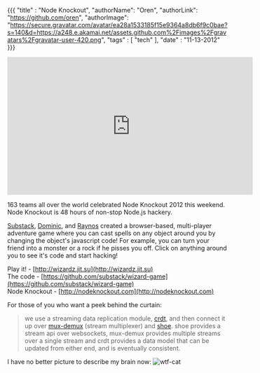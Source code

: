 {{{
  "title" : "Node Knockout",
  "authorName": "Oren",
  "authorLink": "https://github.com/oren",
  "authorImage": "https://secure.gravatar.com/avatar/ea28a1533185f15e9364a8db6f9c0bae?s=140&d=https://a248.e.akamai.net/assets.github.com%2Fimages%2Fgravatars%2Fgravatar-user-420.png",
  "tags" : [ "tech" ],
  "date" : "11-13-2012"
}}}


<iframe width="560" height="315" src="http://www.youtube.com/embed/5COW63KXEcU" frameborder="0" allowfullscreen></iframe>

163 teams all over the world celebrated Node Knockout 2012 this weekend. Node Knockout is 48 hours of non-stop Node.js hackery.

[Substack](https://github.com/substack), [Dominic](https://github.com/dominictarr), and [Raynos](https://github.com/Raynos) created a browser-based, multi-player adventure game where you can cast spells on any object around you by changing the object's javascript code! For example, you can turn your friend into a monster or a rock if he pisses you off. Click on anything around you to see it's code and start hacking!

Play it! - [http://wizardz.jit.su](http://wizardz.jit.su)   
The code - [https://github.com/substack/wizard-game](https://github.com/substack/wizard-game)  
Node Knockout - [http://nodeknockout.com](http://nodeknockout.com)  

For those of you who want a peek behind the curtain: 
> we use a streaming data replication module, [crdt](https://github.com/dominictarr/crdt), and then connect it up over [mux-demux](https://github.com/dominictarr/mux-demux) (stream multiplexer) and [shoe](https://github.com/substack/shoe). shoe provides a stream api over websockets, mux-demux provides multiple streams over a single stream and crdt provides a data model that can be updated from either end, and is eventually consistent.

I have no better picture to describe my brain now:
![wtf-cat](http://www.thejayfk.com/wp-content/uploads/2011/01/WTF.jpg)

